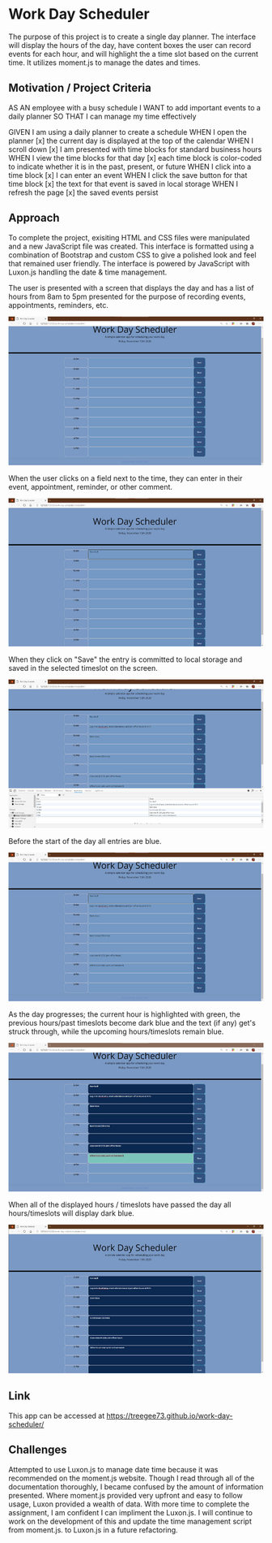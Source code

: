 # Work Day Scheduler

The purpose of this project is to create a single day planner. The interface will display the hours of the day, have content boxes the user can record events for each hour, and will highlight the a time slot based on the current time. It utilizes moment.js to manage the dates and times.

## Motivation / Project Criteria

AS AN employee with a busy schedule
I WANT to add important events to a daily planner
SO THAT I can manage my time effectively

GIVEN I am using a daily planner to create a schedule
WHEN I open the planner
[x] the current day is displayed at the top of the calendar
WHEN I scroll down
[x] I am presented with time blocks for standard business hours
WHEN I view the time blocks for that day
[x] each time block is color-coded to indicate whether it is in the past, present, or future
WHEN I click into a time block
[x] I can enter an event
WHEN I click the save button for that time block
[x] the text for that event is saved in local storage
WHEN I refresh the page
[x] the saved events persist

## Approach

To complete the project, exisiting HTML and CSS files were manipulated and a new JavaScript file was created. This interface is formatted using a combination of Bootstrap and custom CSS to give a polished look and feel that remained user friendly. The interface is powered by JavaScript with Luxon.js handling the date & time management.

The user is presented with a screen that displays the day and has a list of hours from 8am to 5pm presented for the purpose of recording events, appointments, reminders, etc.

<p><img src="assets/interface_at_open.jpg" alt="Blank Planner Screen" title="Blank Planner Screen"></p>

When the user clicks on a field next to the time, they can enter in their event, appointment, reminder, or other comment. 

<p><img src="assets/interface_entry.jpg" alt="User Entry" title="User Entry"></p>

When they click on "Save" the entry is committed to local storage and saved in the selected timeslot on the screen.

<p><img src="assets/local_storage.jpg" alt="Entry Committed to Local Storage" title="Entry Committed to Local Storage"></p>

Before the start of the day all entries are blue.

<p><img src="assets/on_screen.jpg" alt="Entry Saved on Screen" title="Entry Saved on Screen"></p>

As the day progresses; the current hour is highlighted with green, the previous hours/past timeslots become dark blue and the text (if any) get's struck through, while the upcoming hours/timeslots remain blue.

<p><img src="assets/highlighted_hour.jpg" alt="Day in Progress" title="Day in Progress"></p>

 When all of the displayed hours / timeslots have passed the day all hours/timeslots will display dark blue.

<p><img src="assets/day_complete.jpg" alt="After the Day Ends" title="After the Day Ends"></p>

## Link

This app can be accessed at https://treegee73.github.io/work-day-scheduler/

## Challenges
Attempted to use Luxon.js to manage date time because it was recommended on the moment.js website. Though I read through all of the documentation thoroughly, I became confused by the amount of information presented. Where moment.js provided very upfront and easy to follow usage, Luxon provided a wealth of data. With more time to complete the assignment, I am confident I can impliment the Luxon.js. I will continue to work on the development of this and update the time management script from moment.js. to Luxon.js in a future refactoring.